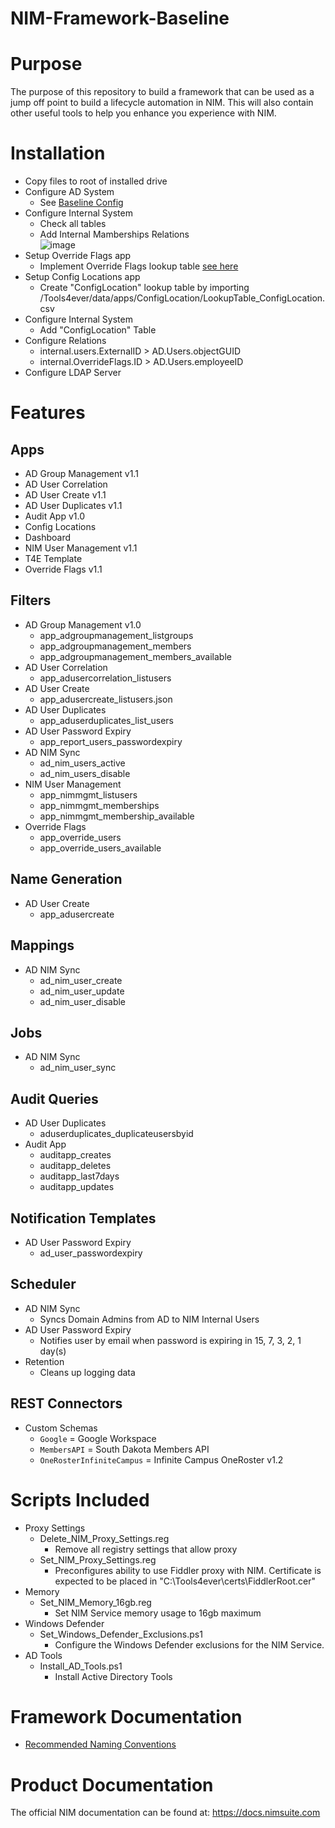# NIM-Framework-Baseline

# Purpose
The purpose of this repository to build a framework that can be used as a jump off point to build a lifecycle automation in NIM. This will also contain other useful tools to help you enhance you experience with NIM.

# Installation
- Copy files to root of installed drive
- Configure AD System
    - See [Baseline Config](https://github.com/Tools4ever-NIM/NIM-System-PowerShell-Microsoft-Active-Directory/blob/main/Config.Baseline.json)
- Configure Internal System
    - Check all tables
    - Add Internal Mamberships Relations<br/>
		![image](https://user-images.githubusercontent.com/24281600/234962252-3b746272-2c8b-47b8-9cc7-b2325e7d64ac.png)
- Setup Override Flags app
    - Implement Override Flags lookup table [see here](https://github.com/Tools4ever-NIM/NIM-App-NIM-OverrideFlags/blob/main/README.md)
- Setup Config Locations app
    - Create "ConfigLocation" lookup table by importing /Tools4ever/data/apps/ConfigLocation/LookupTable_ConfigLocation.csv
- Configure Internal System
    - Add "ConfigLocation" Table
- Configure Relations
    - internal.users.ExternalID > AD.Users.objectGUID
    - internal.OverrideFlags.ID > AD.Users.employeeID
- Configure LDAP Server



# Features 

## Apps
- AD Group Management v1.1
- AD User Correlation
- AD User Create v1.1
- AD User Duplicates v1.1
- Audit App v1.0
- Config Locations
- Dashboard
- NIM User Management v1.1
- T4E Template
- Override Flags v1.1

## Filters
- AD Group Management v1.0
    - app_adgroupmanagement_listgroups
	- app_adgroupmanagement_members
	- app_adgroupmanagement_members_available
- AD User Correlation
    - app_adusercorrelation_listusers
- AD User Create
    - app_adusercreate_listusers.json
- AD User Duplicates
    - app_aduserduplicates_list_users
- AD User Password Expiry
    - app_report_users_passwordexpiry
- AD NIM Sync
    - ad_nim_users_active
    - ad_nim_users_disable
- NIM User Management
    - app_nimmgmt_listusers
    - app_nimmgmt_memberships
    - app_nimmgmt_membership_available
- Override Flags
	- app_override_users
	- app_override_users_available

## Name Generation
- AD User Create
    - app_adusercreate

## Mappings
- AD NIM Sync
    - ad_nim_user_create
    - ad_nim_user_update
    - ad_nim_user_disable

## Jobs
- AD NIM Sync
    - ad_nim_user_sync

## Audit Queries
- AD User Duplicates
    - aduserduplicates_duplicateusersbyid
- Audit App
    - auditapp_creates
    - auditapp_deletes
    - auditapp_last7days
    - auditapp_updates

## Notification Templates
- AD User Password Expiry
	- ad_user_passwordexpiry

## Scheduler
- AD NIM Sync
	- Syncs Domain Admins from AD to NIM Internal Users
- AD User Password Expiry
	- Notifies user by email when password is expiring in 15, 7, 3, 2, 1 day(s)
- Retention
	- Cleans up logging data
    
## REST Connectors
- Custom Schemas
    - ```Google``` = Google Workspace
    - ```MembersAPI``` = South Dakota Members API
    - ```OneRosterInfiniteCampus``` = Infinite Campus OneRoster v1.2

# Scripts Included
- Proxy Settings
    - Delete_NIM_Proxy_Settings.reg
	    - Remove all registry settings that allow proxy
	- Set_NIM_Proxy_Settings.reg
	    - Preconfigures ability to use Fiddler proxy with NIM. Certificate is expected to be placed in "C:\\Tools4ever\certs\FiddlerRoot.cer"
- Memory
    - Set_NIM_Memory_16gb.reg
	    - Set NIM Service memory usage to 16gb maximum
- Windows Defender
    - Set_Windows_Defender_Exclusions.ps1
	    - Configure the Windows Defender exclusions for the NIM Service.
- AD Tools
    - Install_AD_Tools.ps1
        - Install Active Directory Tools
		

# Framework Documentation
- [Recommended Naming Conventions](Tools4ever/docs/NamingConventions.md)

# Product Documentation
The official NIM documentation can be found at: https://docs.nimsuite.com

